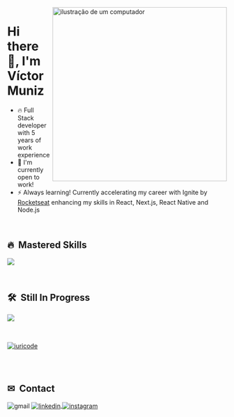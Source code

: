 <img src="https://raw.githubusercontent.com/MicaelliMedeiros/micaellimedeiros/master/image/computer-illustration.png" alt="ilustração de um computador" min-width="400px" max-width="400px" width="400px" align="right">
<h1>Hi there 👋, I'm Víctor Muniz</h1>  

- 🔥 Full Stack developer with 5 years of work experience
- 🔭 I'm currently open to work!
- ⚡ Always learning! Currently accelerating my career with Ignite by <a href="https://www.rocketseat.com.br/">Rocketseat</a> enhancing my skills in React, Next.js, React Native and Node.js
  
  
<br />

## 🔥 &nbsp;Mastered Skills
<p align="left">
    <img src="https://skillicons.dev/icons?i=cs,dotnet,angular,react,redux,ts,js,html,css,sass,bootstrap,graphql,postgres,postman,azure,docker,vscode,visualstudio,git,github&perline=10" />
</p>

<br />

## 🛠 &nbsp;Still In Progress
<p align="left">
  <img src="https://skillicons.dev/icons?i=nextjs,nodejs,mongodb,threejs,aws,firebase,jest,kubernetes&perline=10" />
</p>

<br /><br />
  [![iuricode](https://github-readme-stats.vercel.app/api/top-langs/?username=victorrrmuniz&hide=html&layout=normal&theme=dark)](https://github.com/anuraghazra/github-readme-stats)

<br /><br />
## ✉ &nbsp;Contact
<p align="left">
  <img align="center" src="https://img.shields.io/badge/-victorrmunizz@gmail.com-05122A?style=flat&logo=gmail" alt="gmail"/>
  <a href="https://www.linkedin.com/in/victormunizz/">
    <img align="center" src="https://img.shields.io/badge/-victormunizz-05122A?style=flat&logo=linkedin" alt="linkedin"/>
  </a>
  <a href="https://www.instagram.com/victorrrmuniz/">
    <img align="center" src="https://img.shields.io/badge/-victorrrmuniz-05122A?style=flat&logo=instagram" alt="instagram"/>
  </a>
</p>

